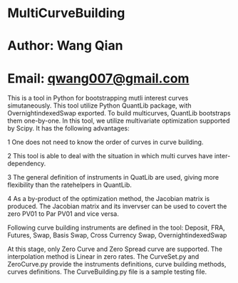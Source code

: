 # MultiCurveBuilding
# Author: Wang Qian
# Email: qwang007@gmail.com

This is a tool in Python for bootstrapping mutli interest curves simutaneously. This tool utilize Python QuantLib package, with OvernightindexedSwap exported. To build multicurves, QuantLib bootstraps them one-by-one. In this tool,  we utilize multivariate optimization supported by Scipy. It has the following advantages:

   1 One does not need to know the order of curves in curve building.
   
   2 This tool is able to deal with the situation in which multi curves have inter-dependency. 
   
   3 The general definition of instruments in QuatLib are used, giving more flexibility than the ratehelpers in QuantLib.
   
   4 As a by-product of the optimization method, the Jacobian matrix is produced. The Jacobian matrix and its invervser can be used 
     to covert the zero PV01 to Par PV01 and vice versa.

Following curve building instruments are defined in the tool: 
  Deposit, 
  FRA, 
  Futures, 
  Swap, 
  Basis Swap, 
  Cross Currency Swap, 
  OvernightindexedSwap

At this stage, only Zero Curve and Zero Spread curve are supported. The interpolation method is Linear in zero rates.
The CurveSet.py and ZeroCurve.py provide the instruments definitions, curve building methods, curves definitions. The CurveBuilding.py file is a sample testing file.
